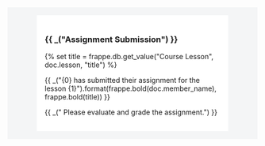 <div style="background-color: #f4f5f6; padding: 1rem;">
    <div style="background-color: #ffffff; width: 75%; margin: 0 auto; padding: 1rem;">
        <h3> {{ _("Assignment Submission") }} </h3>
        {% set title = frappe.db.get_value("Course Lesson", doc.lesson, "title") %}
        <p> {{ _("{0} has submitted their assignment for the lesson {1}").format(frappe.bold(doc.member_name), frappe.bold(title)) }}
        </p>
        <p> {{ _(" Please evaluate and grade the assignment.") }} </p>
    </div>
</div>

